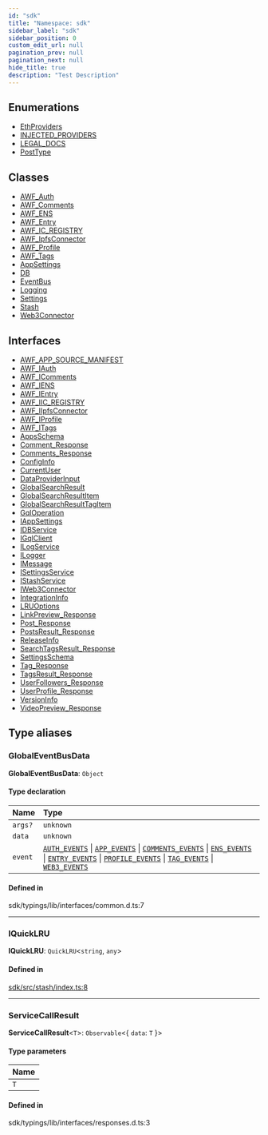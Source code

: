 ```yaml
---
id: "sdk"
title: "Namespace: sdk"
sidebar_label: "sdk"
sidebar_position: 0
custom_edit_url: null
pagination_prev: null
pagination_next: null
hide_title: true
description: "Test Description"
---
```


## Enumerations

- [EthProviders](../enums/sdk.EthProviders.md)
- [INJECTED_PROVIDERS](../enums/sdk.INJECTED_PROVIDERS.md)
- [LEGAL_DOCS](../enums/sdk.LEGAL_DOCS.md)
- [PostType](../enums/sdk.PostType.md)

## Classes

- [AWF_Auth](../classes/sdk.AWF_Auth.md)
- [AWF_Comments](../classes/sdk.AWF_Comments.md)
- [AWF_ENS](../classes/sdk.AWF_ENS.md)
- [AWF_Entry](../classes/sdk.AWF_Entry.md)
- [AWF_IC_REGISTRY](../classes/sdk.AWF_IC_REGISTRY.md)
- [AWF_IpfsConnector](../classes/sdk.AWF_IpfsConnector.md)
- [AWF_Profile](../classes/sdk.AWF_Profile.md)
- [AWF_Tags](../classes/sdk.AWF_Tags.md)
- [AppSettings](../classes/sdk.AppSettings.md)
- [DB](../classes/sdk.DB.md)
- [EventBus](../classes/sdk.EventBus.md)
- [Logging](../classes/sdk.Logging.md)
- [Settings](../classes/sdk.Settings.md)
- [Stash](../classes/sdk.Stash.md)
- [Web3Connector](../classes/sdk.Web3Connector.md)

## Interfaces

- [AWF_APP_SOURCE_MANIFEST](../interfaces/sdk.AWF_APP_SOURCE_MANIFEST.md)
- [AWF_IAuth](../interfaces/sdk.AWF_IAuth.md)
- [AWF_IComments](../interfaces/sdk.AWF_IComments.md)
- [AWF_IENS](../interfaces/sdk.AWF_IENS.md)
- [AWF_IEntry](../interfaces/sdk.AWF_IEntry.md)
- [AWF_IIC_REGISTRY](../interfaces/sdk.AWF_IIC_REGISTRY.md)
- [AWF_IIpfsConnector](../interfaces/sdk.AWF_IIpfsConnector.md)
- [AWF_IProfile](../interfaces/sdk.AWF_IProfile.md)
- [AWF_ITags](../interfaces/sdk.AWF_ITags.md)
- [AppsSchema](../interfaces/sdk.AppsSchema.md)
- [Comment_Response](../interfaces/sdk.Comment_Response.md)
- [Comments_Response](../interfaces/sdk.Comments_Response.md)
- [ConfigInfo](../interfaces/sdk.ConfigInfo.md)
- [CurrentUser](../interfaces/sdk.CurrentUser.md)
- [DataProviderInput](../interfaces/sdk.DataProviderInput.md)
- [GlobalSearchResult](../interfaces/sdk.GlobalSearchResult.md)
- [GlobalSearchResultItem](../interfaces/sdk.GlobalSearchResultItem.md)
- [GlobalSearchResultTagItem](../interfaces/sdk.GlobalSearchResultTagItem.md)
- [GqlOperation](../interfaces/sdk.GqlOperation.md)
- [IAppSettings](../interfaces/sdk.IAppSettings.md)
- [IDBService](../interfaces/sdk.IDBService.md)
- [IGqlClient](../interfaces/sdk.IGqlClient.md)
- [ILogService](../interfaces/sdk.ILogService.md)
- [ILogger](../interfaces/sdk.ILogger.md)
- [IMessage](../interfaces/sdk.IMessage.md)
- [ISettingsService](../interfaces/sdk.ISettingsService.md)
- [IStashService](../interfaces/sdk.IStashService.md)
- [IWeb3Connector](../interfaces/sdk.IWeb3Connector.md)
- [IntegrationInfo](../interfaces/sdk.IntegrationInfo.md)
- [LRUOptions](../interfaces/sdk.LRUOptions.md)
- [LinkPreview_Response](../interfaces/sdk.LinkPreview_Response.md)
- [Post_Response](../interfaces/sdk.Post_Response.md)
- [PostsResult_Response](../interfaces/sdk.PostsResult_Response.md)
- [ReleaseInfo](../interfaces/sdk.ReleaseInfo.md)
- [SearchTagsResult_Response](../interfaces/sdk.SearchTagsResult_Response.md)
- [SettingsSchema](../interfaces/sdk.SettingsSchema.md)
- [Tag_Response](../interfaces/sdk.Tag_Response.md)
- [TagsResult_Response](../interfaces/sdk.TagsResult_Response.md)
- [UserFollowers_Response](../interfaces/sdk.UserFollowers_Response.md)
- [UserProfile_Response](../interfaces/sdk.UserProfile_Response.md)
- [VersionInfo](../interfaces/sdk.VersionInfo.md)
- [VideoPreview_Response](../interfaces/sdk.VideoPreview_Response.md)

## Type aliases

### GlobalEventBusData

**GlobalEventBusData**: `Object`

#### Type declaration

| Name    | Type                                                                                                                                                                                                                                                                                                                                                                                                                                                                                           |
| :------ | :--------------------------------------------------------------------------------------------------------------------------------------------------------------------------------------------------------------------------------------------------------------------------------------------------------------------------------------------------------------------------------------------------------------------------------------------------------------------------------------------- |
| `args?` | `unknown`                                                                                                                                                                                                                                                                                                                                                                                                                                                                                      |
| `data`  | `unknown`                                                                                                                                                                                                                                                                                                                                                                                                                                                                                      |
| `event` | [`AUTH_EVENTS`](../enums/typings.events.AUTH_EVENTS.md) \| [`APP_EVENTS`](../enums/typings.events.APP_EVENTS.md) \| [`COMMENTS_EVENTS`](../enums/typings.events.COMMENTS_EVENTS.md) \| [`ENS_EVENTS`](../enums/typings.events.ENS_EVENTS.md) \| [`ENTRY_EVENTS`](../enums/typings.events.ENTRY_EVENTS.md) \| [`PROFILE_EVENTS`](../enums/typings.events.PROFILE_EVENTS.md) \| [`TAG_EVENTS`](../enums/typings.events.TAG_EVENTS.md) \| [`WEB3_EVENTS`](../enums/typings.events.WEB3_EVENTS.md) |

#### Defined in

sdk/typings/lib/interfaces/common.d.ts:7

---

### IQuickLRU

**IQuickLRU**: `QuickLRU`<`string`, `any`\>

#### Defined in

[sdk/src/stash/index.ts:8](https://github.com/AKASHAorg/akasha-framework/blob/d370b59a/sdk/src/stash/index.ts#L8)

---

### ServiceCallResult

**ServiceCallResult**<`T`\>: `Observable`<{ `data`: `T` }\>

#### Type parameters

| Name |
| :--- |
| `T`  |

#### Defined in

sdk/typings/lib/interfaces/responses.d.ts:3
